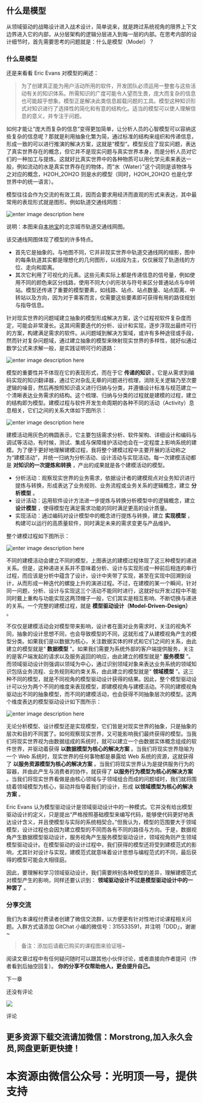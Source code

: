 
## 什么是模型

从领域驱动的战略设计进入战术设计，简单说来，就是跨过系统视角的限界上下文边界进入它的内部，从分层架构的逻辑分层进入到每一层的内部。在思考内部的设计细节时，首先需要思考的问题就是：什么是模型（Model）？

### 什么是模型

还是来看看 Eric Evans 对模型的阐述：

>
> 为了创建真正能为用户活动所用的软件，开发团队必须运用一整套与这些活动有关的知识体系。所需知识的广度可能令人望而生畏，庞大而复杂的信息也可能超乎想象。模型正是解决此类信息超载问题的工具。模型这种知识形式对知识进行了选择性的简化和有意的结构化。适当的模型可以使人理解信息的意义，并专注于问题。

如何才能让“庞大而复杂的信息”变得更加简单，让分析人员的心智模型可以容纳这些复杂的信息呢？那就是利用抽象化繁为简，通过标准的结构来组织和传递信息，形成一致的可以进行推演的解决方案，这就是“模型”。模型反应了现实问题，表达了真实世界存在的概念，但它并不是现实问题与真实世界本身，而是分析人员对它们的一种加工与提炼。这就好比真实世界中的各种物质可以用化学元素来表达一般，例如流动的水是真实世界存在的物体，而“水（Water）”这个词则是该物体与之对应的概念，H2OH_2OH2​O
则是水的模型（同时，H2OH_2OH2​O 也是化学世界中的统一语言）。

模型往往会作为交流的有效工具，因而会要求用经济而直观的形式来表达，其中最常用的表现形式就是图形。例如轨道交通线网图：

![enter image description
here](https://images.gitbook.cn/ed8d12b0-74bc-11e9-97fb-a3e27d811943)

说明：本图来自[本地宝](http://bj.bendibao.com/ditie/linemap.shtml)的北京城市轨道交通线网图。

该交通线网图体现了模型的许多特点。

  * 首先它是抽象的。与地图不同，它并非现实世界中轨道交通线网的缩影，图中的每条轨道其实都是理想化的几何图形，以线段为主，仅仅展现了轨道线的方位、走向和距离。
  * 其次它利用了可视化的元素。这些元素实际上都是传递信息的信号量，例如使用不同的颜色来区分线路，使用不同大小的形状与符号来区分普通站点与中转站。模型还传递了重要的模型要素，如线路、站点、站点数量、站点距离、中转站以及方向，因为对于乘客而言，仅需要这些要素即可获得有用的路径规划与指导信息。

针对现实世界的问题域建立抽象的模型形成解决方案，这个过程视软件复杂度而定，可能会非常漫长。这其间需要迭代的分析、设计和实现，逐步浮现出最终可行的方案，构建满足需求的软件。从问题域到解决方案域，或许有多种途径或手段，然而针对复杂问题域，通过建立抽象的模型来映射现实世界的多样性，就好似通过数学公式来求解一般，是实践证明可行的道路：

![enter image description
here](https://images.gitbook.cn/b0d25fd0-58db-11e9-a923-e15fb2bdd9b0)

模型的重要性并不体现在它的表现形式，而在于它 **传递的知识**
。它是从需求到编码实现的知识翻译器，通过它对杂乱无章的问题进行梳理，消除无关逻辑乃至次要逻辑的噪音，然后再按照知识语义进行归纳与分类，并遵循设计标准与规范建立一个清晰表达业务需求的结构。这个梳理、归纳与分类的过程就是建模的过程，建立的结构即为模型。建模过程与软件开发生命周期的各种不同的活动（Activity）息息相关，它们之间的关系大体如下图所示：

![enter image description
here](https://images.gitbook.cn/c07388b0-58db-11e9-b15b-7fa8f2c9d694)

建模活动用灰色的椭圆表示，它主要包括需求分析、软件架构、详细设计和编码与调试等活动，有时候，测试、集成与保障维护活动也会在一定程度上影响系统的建模。为了便于更好地理解建模过程，我将整个建模过程中主要开展的活动称之为“建模活动”，并统一归纳为分析活动、设计活动与实现活动。每一次建模活动都是
**对知识的一次提炼和转换** ，产出的成果就是各个建模活动的模型。

  * 分析活动：观察现实世界的业务需求，依据设计者的建模观点对业务知识进行提炼与转换，形成表达了业务规则、业务流程或业务关系的逻辑概念，建立 **分析模型** 。
  * 设计活动：运用软件设计方法进一步提炼与转换分析模型中的逻辑概念，建立 **设计模型** ，使得模型在满足需求功能的同时满足更高的设计质量。
  * 实现活动：通过编码对设计模型中的概念进行提炼与转换，建立 **实现模型** ，构建可以运行的高质量软件，同时满足未来的需求变更与产品维护。

整个建模过程如下图所示：

![enter image description
here](https://images.gitbook.cn/cf633be0-58db-11e9-ade8-6fc4592a19e1)

不同的建模活动会建立不同的模型，上图表达的建模过程体现了这三种模型的递进关系。但是，这种递进关系并不意味着分析、设计与实现形成一种前后相连的串行过程，而应该是分析中蕴含了设计，设计中夹带了实现，甚至在实现中回溯到设计，从而形成一种迭代的螺旋上升的演进过程。不过，在建模的某一个瞬间，针对同一问题，分析、设计与实现这三个活动不能同时进行，这就好似开发过程中不能同时戴上重构与功能实现这两顶帽子一般，它们其实是相互影响、不断切换与递进的关系。一个完整的建模过程，就是
**模型驱动设计（Model-Driven-Design）** 。

不仅仅是建模活动会对模型带来影响，设计者在面对业务需求时，关注的视角不同，抽象的设计思想不同，也会导致模型的不同，这就形成了从建模视角产生的模型分类。如果我们是以数据为核心，关注数据实体的样式和它们之间的关系，由此建立的模型就是“
**数据模型** ”。如果我们需要为系统外部的客户端提供服务，关注的是客户端发起的请求以及服务返回的响应，由此建立的模型就是“ **服务模型**
”。而领域驱动设计则强调以领域为中心，通过识别领域对象来表达业务系统的领域知识包括业务流程、业务规则和约束关系，由此建立的模型就是“ **领域模型**
”。这三种不同的模型，就是不同视角的模型驱动设计获得的结果。因此，整个模型驱动设计可以分为两个不同的维度来表现模型，即建模视角与建模活动。不同的建模视角驱动出不同的抽象模型，而不同的建模活动，也会获得不同抽象层次的模型。这两个维度表达的模型驱动设计如下图所示：

![enter image description
here](https://images.gitbook.cn/df427f30-58db-11e9-b15b-7fa8f2c9d694)

无论分析模型、设计模型还是实现模型，它们皆是对现实世界的抽象，只是抽象的层次和目的不同罢了。如何观察现实世界，又可能影响我们最终获得的模型。当我们将现实世界视为由数据组成的系统时，就可以建立一个由数据实体概念组成的软件世界，并驱动着获得
**以数据模型为核心的解决方案** 。当我们将现实世界隐喻为一个 Web 系统时，现实世界的任何事物都是暴露给 Web 系统的资源，这就获得了
**以服务资源模型为核心的解决方案** 。当我们将现实世界认为是提供服务行为的容器，并由此产生与消费者的协作，就获得了
**以服务行为模型为核心的解决方案**
。当我们将现实世界看做是由核心领域与子领域组合而成的问题域时，我们就将围绕着领域模型为核心，驱动并指导着我们的设计，形成 **以领域模型为核心的解决方案**
。

Eric Evans
认为模型驱动设计是领域驱动设计中的一种模式。它并没有给出模型驱动设计的定义，只是提出“严格按照基础模型来编写代码，能够使代码更好地表达设计含义，并且使模型与实际的系统相契合。”但我认为，模型的范围要大于领域模型，设计过程也会因为建立模型的不同而各有不同的路径与方向。于是，数据视角产生数据模型驱动设计，服务视角产生服务模型驱动设计，领域视角则产生领域模型驱动设计。在模型驱动的设计过程中，我们获得的模型还将受到建模范式的影响，尤其针对设计与实现，建模范式就意味着设计思想与编程范式的不同，最后获得的模型可能会大相径庭。

因此，要理解和学习领域驱动设计，我们需要辨别各种模型的差异，理解建模范式对模型产生的影响，同样还要认识到：
**领域驱动设计不过是模型驱动设计中的一种罢了** 。

### 分享交流

我们为本课程付费读者创建了微信交流群，以方便更有针对性地讨论课程相关问题。入群方式请添加 GitChat
小编的微信号：315533591，并注明「DDD」，谢谢~

> 备注：添加后请截已购买的课程图来验证哦~

阅读文章过程中有任何疑问随时可以跟其他小伙伴讨论，或者直接向作者提问（作者看到后抽空回复）。 **你的分享不仅帮助他人，更会提升自己。**

下一章

还没有评论

![](https://images.gitbook.cn/7e637010-8cc6-11e9-b60e-19c95a6a735a)

评论


## 更多资源下载交流请加微信：Morstrong,加入永久会员,网盘更新更快捷！
# 本资源由微信公众号：光明顶一号，提供支持